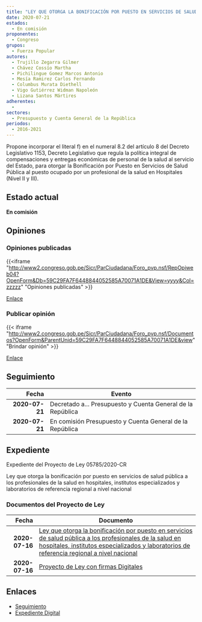 ```yaml
---
title: "LEY QUE OTORGA LA BONIFICACIÓN POR PUESTO EN SERVICIOS DE SALUD PÚBLICA A LOS PROFESIONALES DE LA SALUD EN HOSPITALES, INSTITUTOS ESPECIALIZADOS Y LABORATORIOS DE REFERENCIA REGIONAL A NIVEL NACIONAL"
date: 2020-07-21
estados: 
  - En comisión
proponentes: 
  - Congreso
grupos: 
  - Fuerza Popular
autores: 
  - Trujillo Zegarra Gilmer
  - Chávez Cossío Martha
  - Pichilingue Gomez Marcos Antonio
  - Mesía Ramirez Carlos Fernando
  - Columbus Murata Diethell
  - Vigo Gutiérrez Widman Napoleón
  - Lizana Santos Mártires
adherentes: 
  - 
sectores: 
  - Presupuesto y Cuenta General de la República
periodos: 
  - 2016-2021
---
```


Propone incorporar el literal f) en el numeral 8.2 del artículo 8 del Decreto Legislativo 1153, Decreto Legislativo que regula la política integral de compensaciones y entregas económicas de personal de la salud al servicio del Estado, para otorgar la Bonificación por Puesto en Servicios de Salud Pública al puesto ocupado por un profesional de la salud en Hospitales (Nivel II y III).


## Estado actual

**En comisión**

## Opiniones

### Opiniones publicadas

{{<iframe "http://www2.congreso.gob.pe/Sicr/ParCiudadana/Foro_pvp.nsf/RepOpiweb04?OpenForm&Db=59C29FA7F6448844052585A70071A1DE&View=yyyy&Col=zzzzz" "Opiniones publicadas" >}}

[Enlace](http://www2.congreso.gob.pe/Sicr/ParCiudadana/Foro_pvp.nsf/RepOpiweb04?OpenForm&Db=59C29FA7F6448844052585A70071A1DE&View=yyyy&Col=zzzzz)
### Publicar opinión

{{< iframe "http://www2.congreso.gob.pe/Sicr/ParCiudadana/Foro_pvp.nsf/Documentos?OpenForm&ParentUnid=59C29FA7F6448844052585A70071A1DE&view" "Brindar opinión" >}}

[Enlace](http://www2.congreso.gob.pe/Sicr/ParCiudadana/Foro_pvp.nsf/Documentos?OpenForm&ParentUnid=59C29FA7F6448844052585A70071A1DE&view)

## Seguimiento

| Fecha | Evento |
|------:|--------|
| **2020-07-21** | Decretado a... Presupuesto y Cuenta General de la República|
| **2020-07-21** | En comisión Presupuesto y Cuenta General de la República|


## Expediente

Expediente del Proyecto de Ley 05785/2020-CR

Ley que otorga la bonificación por puesto en servicios de salud pública a los profesionales de la salud en hospitales, institutos especializados y laboratorios de referencia regional a nivel nacional


### Documentos del Proyecto de Ley

| Fecha | Documento |
|------:|--------|
| **2020-07-16** | [Ley que otorga la bonificación por puesto en servicios de salud pública a los profesionales de la salud en hospitales, institutos especializados y laboratorios de referencia regional a nivel nacional](http://www.leyes.congreso.gob.pe/Documentos/2016_2021/Proyectos_de_Ley_y_de_Resoluciones_Legislativas/PL05785-20200716.pdf) |
| **2020-07-16** | [Proyecto de Ley con firmas Digitales](http://www.leyes.congreso.gob.pe/Documentos/2016_2021/Proyectos_de_Ley_y_de_Resoluciones_Legislativas/Proyectos_Firmas_digitales/PL05785.pdf) |

## Enlaces 

- [Seguimiento](http://www2.congreso.gob.pe/Sicr/TraDocEstProc/CLProLey2016.nsf/f7fff46988ca05b1052578e100829cc7/9ebadd82c88f44c1052585a8001860d3?OpenDocument)
- [Expediente Digital](http://www2.congreso.gob.pe/Sicr/TraDocEstProc/CLProLey2016.nsf/f7fff46988ca05b1052578e100829cc7/9ebadd82c88f44c1052585a8001860d3?OpenDocument&Click=05257FB7005EB655.eb71d0cf91d8294e05256cdf006b5706/$Body/0.1C6C)
